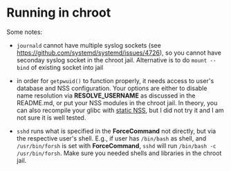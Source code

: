 # Running in chroot

Some notes:

- `journald` cannot have multiple syslog sockets (see
  https://github.com/systemd/systemd/issues/4726), so you cannot have seconday
  syslog socket in the chroot jail. Alternative is to do `mount --bind` of
  existing socket into jail

- in order for `getpwuid()` to function properly, it needs access to user's
  database and NSS configuration. Your options are either to disable name
  resolution via **RESOLVE_USERNAME** as discussed in the README.md, or put
  your NSS modules in the chroot jail. In theory, you can also recompile your
  glibc with [static
  NSS](https://sourceware.org/glibc/wiki/FAQ#Even_statically_linked_programs_need_some_shared_libraries_which_is_not_acceptable_for_me.__What_can_I_do.3F),
  but I did not try it and I am not sure it is well tested.

- `sshd` runs what is specified in the **ForceCommand** not directly, but via
  the respective user's shell. E.g., if user has `/bin/bash` as shell, and
  `/usr/bin/forsh` is set with **ForceCommand**, `sshd` will run `/bin/bash -c
  /usr/bin/forsh`. Make sure you needed shells and libraries in the chroot
  jail.
